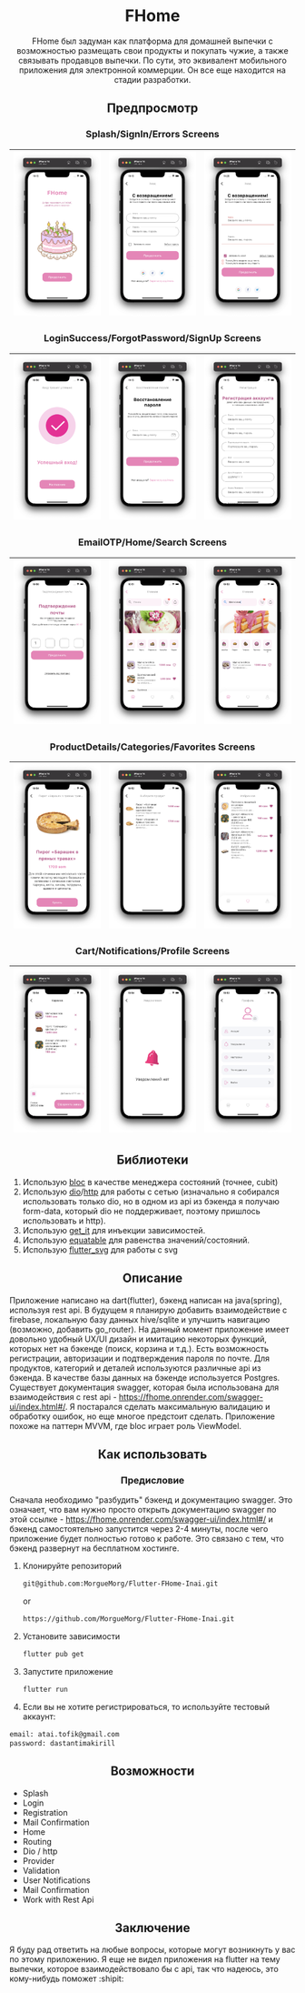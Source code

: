 <h1 align="center"> FHome </h1>

<p align="center"> FHome был задуман как платформа для домашней выпечки с возможностью размещать свои продукты и покупать чужие, а также связывать продавцов выпечки. По сути, это эквивалент мобильного приложения для электронной коммерции. Он все еще находится на стадии разработки. </p>

<h2 align="center"> Предпросмотр </h2>

<h3 align="center"> Splash/SignIn/Errors Screens </h3>

| ![screen1](/assets/results/splash.png) | ![screen2](/assets/results/sign_in.png) | ![screen3](/assets/results/login_errors.png) |
| :------------------------------------: | :-------------------------------------: | :------------------------------------------: |

<h3 align="center"> LoginSuccess/ForgotPassword/SignUp Screens </h3>

| ![screen1](/assets/results/login_success.png) | ![screen2](/assets/results/forgot_password.png) | ![screen3](/assets/results/sign_up.png) |
| :-------------------------------------------: | :---------------------------------------------: | :-------------------------------------: |

<h3 align="center"> EmailOTP/Home/Search Screens </h3>

| ![screen1](/assets/results/email_otp.png) | ![screen2](/assets/results/home.png) | ![screen3](/assets/results/search.png) |
| :---------------------------------------: | :----------------------------------: | :------------------------------------: |

<h3 align="center"> ProductDetails/Categories/Favorites Screens </h3>

| ![screen1](/assets/results/details.png) | ![screen2](/assets/results/categories.png) | ![screen3](/assets/results/favorites.png) |
| :-------------------------------------: | :----------------------------------------: | :---------------------------------------: |

<h3 align="center"> Cart/Notifications/Profile Screens </h3>

| ![screen1](/assets/results/cart.png) | ![screen2](/assets/results/notices.png) | ![screen3](/assets/results/profile.png) |
| :----------------------------------: | :-------------------------------------: | :-------------------------------------: |

<h2 align="center"> Библиотеки </h2>

1. Использую [bloc](https://pub.dev/packages/flutter_bloc) в качестве менеджера состояний (точнее, cubit)
2. Использую [dio](https://pub.dev/packages/dio)/[http](https://pub.dev/packages/http) для работы с сетью (изначально я собирался использовать только dio, но в одном из api из бэкенда я получаю form-data, который dio не поддерживает, поэтому пришлось использовать и http).
3. Использую [get_it](https://pub.dev/packages/get_it) для инъекции зависимостей.
4. Использую [equatable](https://pub.dev/packages/equatable) для равенства значений/состояний.
5. Использую [flutter_svg](https://pub.dev/packages/flutter_svg) для работы с svg

<h2 align="center"> Описание </h2>

Приложение написано на dart(flutter), бэкенд написан на java(spring), используя rest api. В будущем я планирую добавить взаимодействие с firebase, локальную базу данных hive/sqlite и улучшить навигацию (возможно, добавить go_router). На данный момент приложение имеет довольно удобный UX/UI дизайн и имитацию некоторых функций, которых нет на бэкенде (поиск, корзина и т.д.). Есть возможность регистрации, авторизации и подтверждения пароля по почте. Для продуктов, категорий и деталей используются различные api из бэкенда. В качестве базы данных на бэкенде используется Postgres. Существует документация swagger, которая была использована для взаимодействия с rest api - https://fhome.onrender.com/swagger-ui/index.html#/. Я постарался сделать максимальную валидацию и обработку ошибок, но еще многое предстоит сделать. Приложение похоже на паттерн MVVM, где bloc играет роль ViewModel.

<h2 align="center"> Как использовать </h2>
<h3 align="center"> Предисловие </h3>

Сначала необходимо "разбудить" бэкенд и документацию swagger. Это означает, что вам нужно просто открыть документацию swagger по этой ссылке - https://fhome.onrender.com/swagger-ui/index.html#/ и бэкенд самостоятельно запустится через 2-4 минуты, после чего приложение будет полностью готово к работе. Это связано с тем, что бэкенд развернут на бесплатном хостинге.

1. Клонируйте репозиторий
   ```sh
   git@github.com:MorgueMorg/Flutter-FHome-Inai.git
   ```
   or
   ```sh
   https://github.com/MorgueMorg/Flutter-FHome-Inai.git
   ```
2. Установите зависимости
   ```sh
   flutter pub get
   ```
3. Запустите приложение

   ```sh
   flutter run
   ```

4. Если вы не хотите регистрироваться, то используйте тестовый аккаунт:

```
email: atai.tofik@gmail.com
password: dastantimakirill
```

<h2 align="center"> Возможности </h2>

- Splash
- Login
- Registration
- Mail Confirmation
- Home
- Routing
- Dio / http
- Provider
- Validation
- User Notifications
- Mail Confirmation
- Work with Rest Api

<h2 align="center"> Заключение </h2>

Я буду рад ответить на любые вопросы, которые могут возникнуть у вас по этому приложению. Я еще не видел приложения на flutter на тему выпечки, которое взаимодействовало бы с api, так что надеюсь, это кому-нибудь поможет :shipit:
